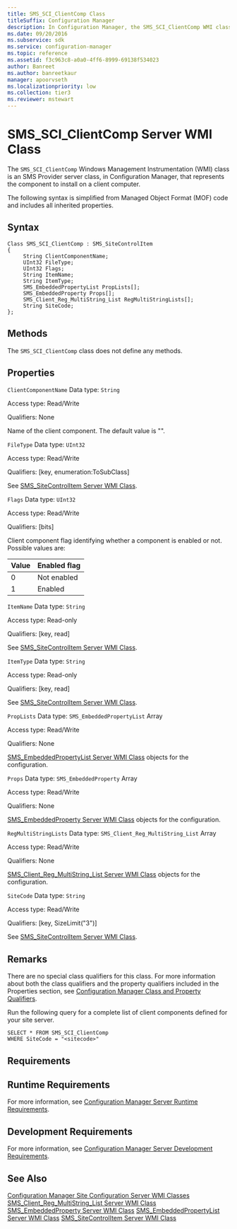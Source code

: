 ```yaml
---
title: SMS_SCI_ClientComp Class
titleSuffix: Configuration Manager
description: In Configuration Manager, the SMS_SCI_ClientComp WMI class is an SMS Provider server class that represents the component to install on a client computer.
ms.date: 09/20/2016
ms.subservice: sdk
ms.service: configuration-manager
ms.topic: reference
ms.assetid: f3c963c8-a0a0-4ff6-8999-69138f534023
author: Banreet
ms.author: banreetkaur
manager: apoorvseth
ms.localizationpriority: low
ms.collection: tier3
ms.reviewer: mstewart
---
```

# SMS_SCI_ClientComp Server WMI Class
The `SMS_SCI_ClientComp` Windows Management Instrumentation (WMI) class is an SMS Provider server class, in Configuration Manager, that represents the component to install on a client computer.

 The following syntax is simplified from Managed Object Format (MOF) code and includes all inherited properties.

## Syntax

```
Class SMS_SCI_ClientComp : SMS_SiteControlItem
{
     String ClientComponentName;
     UInt32 FileType;
     UInt32 Flags;
     String ItemName;
     String ItemType;
     SMS_EmbeddedPropertyList PropLists[];
     SMS_EmbeddedProperty Props[];
     SMS_Client_Reg_MultiString_List RegMultiStringLists[];
     String SiteCode;
};
```

## Methods
 The `SMS_SCI_ClientComp` class does not define any methods.

## Properties
 `ClientComponentName`
 Data type: `String`

 Access type: Read/Write

 Qualifiers: None

 Name of the client component. The default value is "".

 `FileType`
 Data type: `UInt32`

 Access type: Read/Write

 Qualifiers: [key, enumeration:ToSubClass]

 See [SMS_SiteControlItem Server WMI Class](../../../../../develop/reference/core/servers/configure/sms_sitecontrolitem-server-wmi-class.md).

 `Flags`
 Data type: `UInt32`

 Access type: Read/Write

 Qualifiers: [bits]

 Client component flag identifying whether a component is enabled or not. Possible values are:

|Value|Enabled flag|
|-|-|
|0|Not enabled|
|1|Enabled|

 `ItemName`
 Data type: `String`

 Access type: Read-only

 Qualifiers: [key, read]

 See [SMS_SiteControlItem Server WMI Class](../../../../../develop/reference/core/servers/configure/sms_sitecontrolitem-server-wmi-class.md).

 `ItemType`
 Data type: `String`

 Access type: Read-only

 Qualifiers: [key, read]

 See [SMS_SiteControlItem Server WMI Class](../../../../../develop/reference/core/servers/configure/sms_sitecontrolitem-server-wmi-class.md).

 `PropLists`
 Data type: `SMS_EmbeddedPropertyList` Array

 Access type: Read/Write

 Qualifiers: None

 [SMS_EmbeddedPropertyList Server WMI Class](../../../../../develop/reference/core/servers/configure/sms_embeddedpropertylist-server-wmi-class.md) objects for the configuration.

 `Props`
 Data type: `SMS_EmbeddedProperty` Array

 Access type: Read/Write

 Qualifiers: None

 [SMS_EmbeddedProperty Server WMI Class](../../../../../develop/reference/core/servers/configure/sms_embeddedproperty-server-wmi-class.md) objects for the configuration.

 `RegMultiStringLists`
 Data type: `SMS_Client_Reg_MultiString_List` Array

 Access type: Read/Write

 Qualifiers: None

 [SMS_Client_Reg_MultiString_List Server WMI Class](../../../../../develop/reference/core/servers/configure/sms_client_reg_multistring_list-server-wmi-class.md) objects for the configuration.

 `SiteCode`
 Data type: `String`

 Access type: Read/Write

 Qualifiers: [key, SizeLimit("3")]

 See [SMS_SiteControlItem Server WMI Class](../../../../../develop/reference/core/servers/configure/sms_sitecontrolitem-server-wmi-class.md).

## Remarks
 There are no special class qualifiers for this class. For more information about both the class qualifiers and the property qualifiers included in the Properties section, see [Configuration Manager Class and Property Qualifiers](../../../../../develop/reference/misc/class-and-property-qualifiers.md).

 Run the following query for a complete list of client components defined for your site server.

```
SELECT * FROM SMS_SCI_ClientComp
WHERE SiteCode = "<sitecode>"
```

## Requirements

## Runtime Requirements
 For more information, see [Configuration Manager Server Runtime Requirements](../../../../../develop/core/reqs/server-runtime-requirements.md).

## Development Requirements
 For more information, see [Configuration Manager Server Development Requirements](../../../../../develop/core/reqs/server-development-requirements.md).

## See Also
 [Configuration Manager Site Configuration Server WMI Classes](../../../../../develop/reference/core/servers/configure/site-configuration-server-wmi-classes.md)
 [SMS_Client_Reg_MultiString_List Server WMI Class](../../../../../develop/reference/core/servers/configure/sms_client_reg_multistring_list-server-wmi-class.md)
 [SMS_EmbeddedProperty Server WMI Class](../../../../../develop/reference/core/servers/configure/sms_embeddedproperty-server-wmi-class.md)
 [SMS_EmbeddedPropertyList Server WMI Class](../../../../../develop/reference/core/servers/configure/sms_embeddedpropertylist-server-wmi-class.md)
 [SMS_SiteControlItem Server WMI Class](../../../../../develop/reference/core/servers/configure/sms_sitecontrolitem-server-wmi-class.md)
